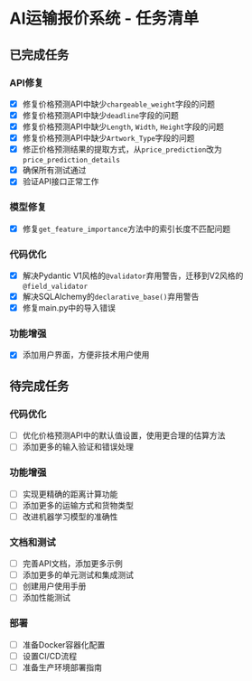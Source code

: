 # AI运输报价系统 - 任务清单

## 已完成任务

### API修复
- [x] 修复价格预测API中缺少`chargeable_weight`字段的问题
- [x] 修复价格预测API中缺少`deadline`字段的问题
- [x] 修复价格预测API中缺少`Length`, `Width`, `Height`字段的问题
- [x] 修复价格预测API中缺少`Artwork_Type`字段的问题
- [x] 修正价格预测结果的提取方式，从`price_prediction`改为`price_prediction_details`
- [x] 确保所有测试通过
- [x] 验证API接口正常工作

### 模型修复
- [x] 修复`get_feature_importance`方法中的索引长度不匹配问题

### 代码优化
- [x] 解决Pydantic V1风格的`@validator`弃用警告，迁移到V2风格的`@field_validator`
- [x] 解决SQLAlchemy的`declarative_base()`弃用警告
- [x] 修复main.py中的导入错误

### 功能增强
- [x] 添加用户界面，方便非技术用户使用

## 待完成任务

### 代码优化
- [ ] 优化价格预测API中的默认值设置，使用更合理的估算方法
- [ ] 添加更多的输入验证和错误处理

### 功能增强
- [ ] 实现更精确的距离计算功能
- [ ] 添加更多的运输方式和货物类型
- [ ] 改进机器学习模型的准确性

### 文档和测试
- [ ] 完善API文档，添加更多示例
- [ ] 添加更多的单元测试和集成测试
- [ ] 创建用户使用手册
- [ ] 添加性能测试

### 部署
- [ ] 准备Docker容器化配置
- [ ] 设置CI/CD流程
- [ ] 准备生产环境部署指南 